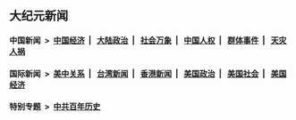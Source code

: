 ## 大纪元新闻

#### 中国新闻 &nbsp;>&nbsp; [中国经济](indexes/ncid283/README.md?05312045) &nbsp;| &nbsp; [大陆政治](indexes/ncid277/README.md?05312045) &nbsp;| &nbsp; [社会万象](indexes/ncid282/README.md?05312045) &nbsp;| &nbsp; [中国人权](indexes/ncid278/README.md?05312045) &nbsp;| &nbsp; [群体事件](indexes/ncid279/README.md?05312045) &nbsp;| &nbsp; [天灾人祸](indexes/ncid280/README.md?05312045)

#### 国际新闻 &nbsp;>&nbsp; [美中关系](indexes/nf1412576/README.md?05312045) &nbsp;| &nbsp; [台湾新闻](indexes/ncid1349361/README.md?05312045) &nbsp;| &nbsp; [香港新闻](indexes/ncid1349362/README.md?05312045) &nbsp;| &nbsp; [美国政治](indexes/ncid1078159/README.md?05312045) &nbsp;| &nbsp; [美国社会](indexes/ncid1078160/README.md?05312045) &nbsp;| &nbsp; [美国经济](indexes/ncid1078158/README.md?05312045)

#### 特别专题 &nbsp;>&nbsp; [中共百年历史](https://github.com/easy2view/epoch-special/blob/master/README.md?05312045)  
